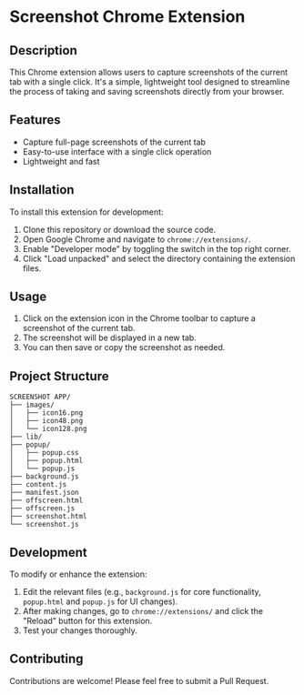 # Screenshot Chrome Extension

## Description
This Chrome extension allows users to capture screenshots of the current tab with a single click. It's a simple, lightweight tool designed to streamline the process of taking and saving screenshots directly from your browser.

## Features
- Capture full-page screenshots of the current tab
- Easy-to-use interface with a single click operation
- Lightweight and fast

## Installation
To install this extension for development:

1. Clone this repository or download the source code.
2. Open Google Chrome and navigate to `chrome://extensions/`.
3. Enable "Developer mode" by toggling the switch in the top right corner.
4. Click "Load unpacked" and select the directory containing the extension files.

## Usage
1. Click on the extension icon in the Chrome toolbar to capture a screenshot of the current tab.
2. The screenshot will be displayed in a new tab.
3. You can then save or copy the screenshot as needed.

## Project Structure
```
SCREENSHOT APP/
├── images/
│   ├── icon16.png
│   ├── icon48.png
│   └── icon128.png
├── lib/
├── popup/
│   ├── popup.css
│   ├── popup.html
│   └── popup.js
├── background.js
├── content.js
├── manifest.json
├── offscreen.html
├── offscreen.js
├── screenshot.html
└── screenshot.js
```

## Development
To modify or enhance the extension:

1. Edit the relevant files (e.g., `background.js` for core functionality, `popup.html` and `popup.js` for UI changes).
2. After making changes, go to `chrome://extensions/` and click the "Reload" button for this extension.
3. Test your changes thoroughly.

## Contributing
Contributions are welcome! Please feel free to submit a Pull Request.

